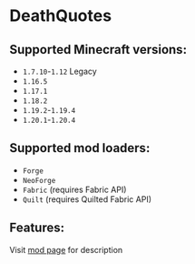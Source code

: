 # DeathQuotes

## Supported Minecraft versions:
- `1.7.10`-`1.12` Legacy
- `1.16.5`
- `1.17.1`
- `1.18.2`
- `1.19.2`-`1.19.4`
- `1.20.1`-`1.20.4`

## Supported mod loaders:
- `Forge`
- `NeoForge`
- `Fabric` (requires Fabric API)
- `Quilt` (requires Quilted Fabric API)

## Features:
Visit [mod page](https://www.curseforge.com/minecraft/mc-mods/deathquotes-death-quotes) for description